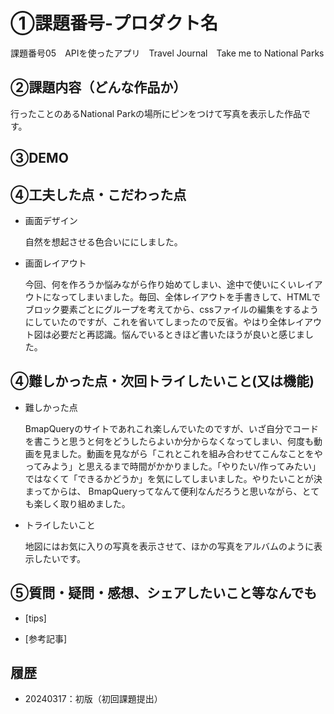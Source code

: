 # ①課題番号-プロダクト名
課題番号05　APIを使ったアプリ　Travel Journal　Take me to National Parks

## ②課題内容（どんな作品か）
行ったことのあるNational Parkの場所にピンをつけて写真を表示した作品です。

## ③DEMO


## ④工夫した点・こだわった点
- 画面デザイン

  自然を想起させる色合いににしました。 
 
- 画面レイアウト

  今回、何を作ろうか悩みながら作り始めてしまい、途中で使いにくいレイアウトになってしまいました。毎回、全体レイアウトを手書きして、HTMLでブロック要素ごとにグループを考えてから、cssファイルの編集をするようにしていたのですが、これを省いてしまったので反省。やはり全体レイアウト図は必要だと再認識。悩んでいるときほど書いたほうが良いと感じました。
 

## ④難しかった点・次回トライしたいこと(又は機能)
- 難しかった点

  BmapQueryのサイトであれこれ楽しんでいたのですが、いざ自分でコードを書こうと思うと何をどうしたらよいか分からなくなってしまい、何度も動画を見ました。動画を見ながら「これとこれを組み合わせてこんなことをやってみよう」と思えるまで時間がかかりました。「やりたい/作ってみたい」ではなくて「できるかどうか」を気にしてしまいました。やりたいことが決まってからは、 BmapQueryってなんて便利なんだろうと思いながら、とても楽しく取り組めました。

- トライしたいこと

  地図にはお気に入りの写真を表示させて、ほかの写真をアルバムのように表示したいです。
 
## ⑤質問・疑問・感想、シェアしたいこと等なんでも
- [tips]

  
  
- [参考記事]
  

  
## 履歴
- 20240317：初版（初回課題提出）
